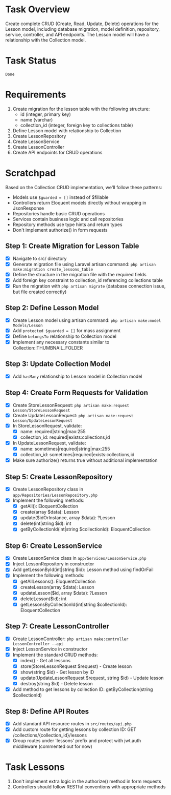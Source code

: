 # Task Overview
Create complete CRUD (Create, Read, Update, Delete) operations for the Lesson model, including database migration, model definition, repository, service, controller, and API endpoints. The Lesson model will have a relationship with the Collection model.

# Task Status
`Done`

# Requirements
1. Create migration for the lesson table with the following structure:
   - id (integer, primary key)
   - name (varchar)
   - collection_id (integer, foreign key to collections table)
2. Define Lesson model with relationship to Collection
3. Create LessonRepository
4. Create LessonService
5. Create LessonController
6. Create API endpoints for CRUD operations

# Scratchpad
Based on the Collection CRUD implementation, we'll follow these patterns:
- Models use `$guarded = []` instead of $fillable
- Controllers return Eloquent models directly without wrapping in JsonResponse
- Repositories handle basic CRUD operations
- Services contain business logic and call repositories
- Repository methods use type hints and return types
- Don't implement authorize() in form requests

## Step 1: Create Migration for Lesson Table
- [X] Navigate to src/ directory
- [X] Generate migration file using Laravel artisan command: `php artisan make:migration create_lessons_table`
- [X] Define the structure in the migration file with the required fields
- [X] Add foreign key constraint to collection_id referencing collections table
- [X] Run the migration with `php artisan migrate` (database connection issue, but file created correctly)

## Step 2: Define Lesson Model
- [X] Create Lesson model using artisan command: `php artisan make:model Models/Lesson`
- [X] Add `protected $guarded = []` for mass assignment
- [X] Define `belongsTo` relationship to Collection model
- [X] Implement any necessary constants similar to Collection::THUMBNAIL_FOLDER

## Step 3: Update Collection Model
- [X] Add `hasMany` relationship to Lesson model in Collection model

## Step 4: Create Form Requests for Validation
- [X] Create StoreLessonRequest: `php artisan make:request Lesson/StoreLessonRequest`
- [X] Create UpdateLessonRequest: `php artisan make:request Lesson/UpdateLessonRequest`
- [X] In StoreLessonRequest, validate:
  - [X] name: required|string|max:255
  - [X] collection_id: required|exists:collections,id
- [X] In UpdateLessonRequest, validate:
  - [X] name: sometimes|required|string|max:255
  - [X] collection_id: sometimes|required|exists:collections,id
- [X] Make sure authorize() returns true without additional implementation

## Step 5: Create LessonRepository
- [X] Create LessonRepository class in `app/Repositories/LessonRepository.php`
- [X] Implement the following methods:
  - [X] getAll(): EloquentCollection
  - [X] create(array $data): Lesson
  - [X] update($idOrInstance, array $data): ?Lesson
  - [X] delete(int|string $id): int
  - [X] getByCollectionId(int|string $collectionId): EloquentCollection

## Step 6: Create LessonService
- [X] Create LessonService class in `app/Services/LessonService.php`
- [X] Inject LessonRepository in constructor
- [X] Add getLessonById(int|string $id): Lesson method using findOrFail
- [X] Implement the following methods:
  - [X] getAllLessons(): EloquentCollection
  - [X] createLesson(array $data): Lesson
  - [X] updateLesson($id, array $data): ?Lesson
  - [X] deleteLesson($id): int
  - [X] getLessonsByCollectionId(int|string $collectionId): EloquentCollection

## Step 7: Create LessonController
- [X] Create LessonController: `php artisan make:controller LessonController --api`
- [X] Inject LessonService in constructor
- [X] Implement the standard CRUD methods:
  - [X] index() - Get all lessons
  - [X] store(StoreLessonRequest $request) - Create lesson
  - [X] show(string $id) - Get lesson by ID
  - [X] update(UpdateLessonRequest $request, string $id) - Update lesson
  - [X] destroy(string $id) - Delete lesson
- [X] Add method to get lessons by collection ID: getByCollection(string $collectionId)

## Step 8: Define API Routes
- [X] Add standard API resource routes in `src/routes/api.php`
- [X] Add custom route for getting lessons by collection ID: GET /collections/{collection_id}/lessons
- [X] Group routes under 'lessons' prefix and protect with jwt.auth middleware (commented out for now)

# Task Lessons
1. Don't implement extra logic in the authorize() method in form requests 
2. Controllers should follow RESTful conventions with appropriate methods